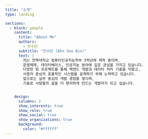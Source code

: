 ```yaml
---
title: "소개"
type: landing

sections:
  - block: people
    content:
      title: "About Me"
      authors:
        - 안수빈
      subtitle: "안수빈 (Ahn Soo Bin)"
      text: |
        저는 전북대학교 컴퓨터인공지능학부 3학년에 재학 중이며,  
        운영체제, 데이터베이스, 인공지능 분야에 깊은 관심을 가지고 있습니다.  
        다양한 팀 프로젝트를 통해 백엔드 개발과 데이터 처리 기술을 익혔고,  
        사용자 중심의 효율적인 시스템을 설계하기 위해 노력하고 있습니다.  
        앞으로는 실무 중심의 개발 경험을 쌓으며,  
        기술로 사람들의 삶을 더 편리하게 만드는 개발자가 되고 싶습니다.


    design:
      columns: 2               
      show_interests: true
      show_role: true
      show_social: true
      show_organizations: true
      background:
        color: "#ffffff"      
---
```

